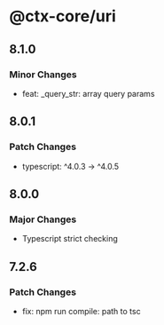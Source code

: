# @ctx-core/uri

## 8.1.0

### Minor Changes

- feat: \_query_str: array query params

## 8.0.1

### Patch Changes

- typescript: ^4.0.3 -> ^4.0.5

## 8.0.0

### Major Changes

- Typescript strict checking

## 7.2.6

### Patch Changes

- fix: npm run compile: path to tsc
